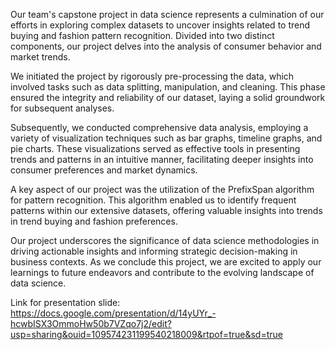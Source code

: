 Our team's capstone project in data science represents a culmination of our efforts in exploring complex datasets to uncover insights related to trend buying and fashion pattern recognition. Divided into two distinct components, our project delves into the analysis of consumer behavior and market trends.

We initiated the project by rigorously pre-processing the data, which involved tasks such as data splitting, manipulation, and cleaning. This phase ensured the integrity and reliability of our dataset, laying a solid groundwork for subsequent analyses.

Subsequently, we conducted comprehensive data analysis, employing a variety of visualization techniques such as bar graphs, timeline graphs, and pie charts. These visualizations served as effective tools in presenting trends and patterns in an intuitive manner, facilitating deeper insights into consumer preferences and market dynamics.

A key aspect of our project was the utilization of the PrefixSpan algorithm for pattern recognition. This algorithm enabled us to identify frequent patterns within our extensive datasets, offering valuable insights into trends in trend buying and fashion preferences.

Our project underscores the significance of data science methodologies in driving actionable insights and informing strategic decision-making in business contexts. As we conclude this project, we are excited to apply our learnings to future endeavors and contribute to the evolving landscape of data science.

Link for presentation slide: https://docs.google.com/presentation/d/14yUYr_-hcwbISX3OmmoHw50b7VZqo7j2/edit?usp=sharing&ouid=109574231199540218009&rtpof=true&sd=true
